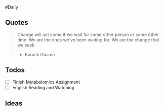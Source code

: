 #Daily
## Quotes

> Change will not come if we wait for some other person or some other time. We are the ones we've been waiting for. We are the change that we seek.
> - Barack Obama

## Todos

- [ ] Finish Metabolomics Assignment
- [ ] English Reading and Watching

## Ideas


